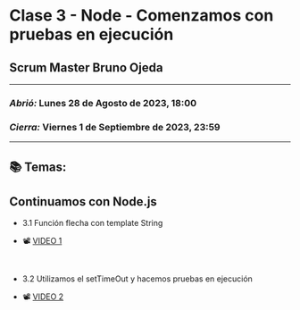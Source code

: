 # Clase 3 - Node - Comenzamos con pruebas en ejecución
## Scrum Master Bruno Ojeda

---

### *Abrió:* Lunes 28 de Agosto de 2023, 18:00
### *Cierra:* Viernes 1 de Septiembre de 2023, 23:59

---

## 📚 Temas:

## Continuamos con Node.js

- 3.1 Función flecha con template String

- 📽 [VIDEO 1](https://drive.google.com/file/d/1fsULgMR9pgArZVwtyVlxadywTW1Jn6F-/view)

<br>

- 3.2 Utilizamos el setTimeOut y hacemos pruebas en ejecución

- 📽 [VIDEO 2](https://drive.google.com/file/d/1JyLXZ7vw2FtN8gNxDDco5wduLWfWkjE2/view)

<br>
